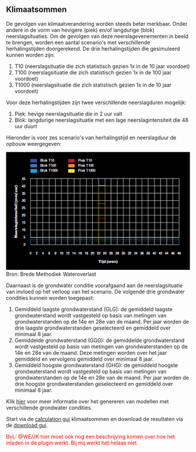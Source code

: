 ## **Klimaatsommen**
De gevolgen van klimaatverandering worden steeds beter merkbaar. Onder andere in de vorm van hevigere (piek) en/of langdurige (blok) neerslagsituaties. Om de gevolgen van deze neerslagevenementen in beeld te brengen, worden een aantal scenario's met verschillende herhalingstijden doorgerekend. De drie herhalingstijden die gesimuleerd kunnen worden zijn:

1. T10 (neerslagsituatie die zich statistisch gezien 1x in de 10 jaar voordoet)
2. T100 (neerslagsituatie die zich statistisch gezien 1x in de 100 jaar voordoet)
3. T1000 (neerslagsituatie die zich statistisch gezien 1x in de 10 jaar voordoet)

Voor deze herhalingstijden zijn twee verschillende neerslagduren mogelijk:

1. Piek: hevige neerslagsituatie die in 2 uur valt
2. Blok: langdurige neerslagsituatie met een lage neerslagintensiteit die 48 uur duurt 

Hieronder is voor zes scenario's van herhalingstijd en neerslagduur de opbouw weergegeven:

![Alt text](../../../images/2_werkwijze_bwn/g_klimaatsommen/neerslag_piek_blok.png)<br>
Bron: Brede Methodiek Wateroverlast

Daarnaast is de grondwater conditie voorafgaand aan de neerslagsituatie van invloed op het verloop van het scenario. De volgende drie grondwater condities kunnen worden toegepast: 
1. Gemiddeld laagste grondwaterstand (GLG): de gemiddeld laagste grondwaterstand wordt vastgesteld op basis van metingen van grondwaterstanden op de 14e en 28e van de maand. Per jaar worden de drie laagste grondwaterstanden geselecteerd en gemiddeld over minimaal 8 jaar.
2. Gemiddelde grondwaterstand (GGG): de gemiddelde grondwaterstand wordt vastgesteld op basis van metingen van grondwaterstanden op de 14e en 28e van de maand. Deze metingen worden over het jaar gemiddeld en vervolgens gemiddeld over minimaal 8 jaar.
3. Gemiddeld hoogste grondwaterstand (GHG): de gemiddeld hoogste grondwaterstand wordt vastgesteld op basis van metingen van grondwaterstanden op de 14e en 28e van de maand. Per jaar worden de drie hoogste grondwaterstanden geselecteerd en gemiddeld over minimaal 8 jaar.

Klik [hier](../../4_gebruik_plugin/c_modelstaat_aanpassen.md) voor meer informatie over het genereren van modellen met verschillende grondwater condities.

Start via de [calculation gui](../../4_gebruik_plugin/d_berekeningen_uitvoeren.md) klimaatsommen en download de resultaten via de [download gui](../../4_gebruik_plugin/e_downloaden_resultaten.md). 

<span style="color:red"> BvL: @WE/JK hier moet ook nog een beschrijving komen over hoe het inladen in de plugin werkt. Bij mij werkt het helaas niet.</span>